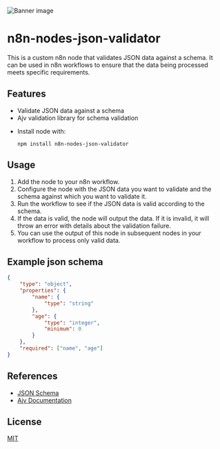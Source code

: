 ![Banner image](https://user-images.githubusercontent.com/10284570/173569848-c624317f-42b1-45a6-ab09-f0ea3c247648.png)

# n8n-nodes-json-validator

This is a custom n8n node that validates JSON data against a schema. It can be used in n8n workflows to ensure that the data being processed meets specific requirements.

## Features
- Validate JSON data against a schema
- Ajv validation library for schema validation

* Install node with:
  ```
  npm install n8n-nodes-json-validator
  ```
## Usage
1. Add the node to your n8n workflow.
2. Configure the node with the JSON data you want to validate and the schema against which you want to validate it.
3. Run the workflow to see if the JSON data is valid according to the schema.
4. If the data is valid, the node will output the data. If it is invalid, it will throw an error with details about the validation failure.
5. You can use the output of this node in subsequent nodes in your workflow to process only valid data.

## Example json schema
```json
{
	"type": "object",
	"properties": {
		"name": {
			"type": "string"
		},
		"age": {
			"type": "integer",
			"minimum": 0
		}
	},
	"required": ["name", "age"]
}
```

## References
- [JSON Schema](https://json-schema.org/)
- [Ajv Documentation](https://ajv.js.org/)

## License

[MIT](https://github.com/n8n-io/n8n-nodes-starter/blob/master/LICENSE.md)

